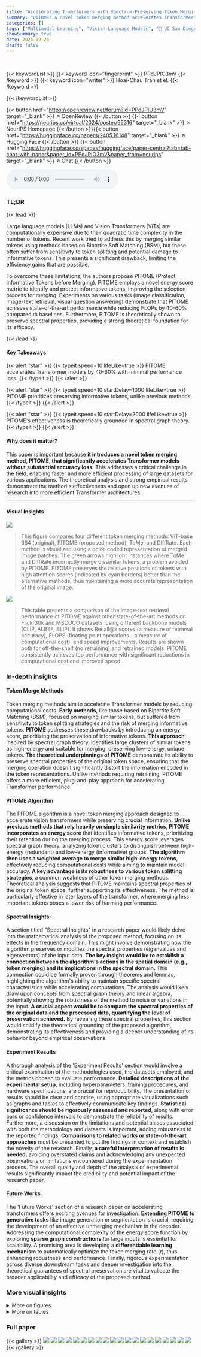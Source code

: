 ```yaml
---
title: "Accelerating Transformers with Spectrum-Preserving Token Merging"
summary: "PITOME: a novel token merging method accelerates Transformers by 40-60% while preserving accuracy, prioritizing informative tokens via an energy score."
categories: []
tags: ["Multimodal Learning", "Vision-Language Models", "🏢 UC San Diego",]
showSummary: true
date: 2024-09-26
draft: false
---
```


<br>

{{< keywordList >}}
{{< keyword icon="fingerprint" >}} PPdJPIO3mV {{< /keyword >}}
{{< keyword icon="writer" >}} Hoai-Chau Tran et el. {{< /keyword >}}
 
{{< /keywordList >}}

{{< button href="https://openreview.net/forum?id=PPdJPIO3mV" target="_blank" >}}
↗ OpenReview
{{< /button >}}
{{< button href="https://neurips.cc/virtual/2024/poster/95316" target="_blank" >}}
↗ NeurIPS Homepage
{{< /button >}}{{< button href="https://huggingface.co/papers/2405.16148" target="_blank" >}}
↗ Hugging Face
{{< /button >}}
{{< button href="https://huggingface.co/spaces/huggingface/paper-central?tab=tab-chat-with-paper&paper_id=PPdJPIO3mV&paper_from=neurips" target="_blank" >}}
↗ Chat
{{< /button >}}



<audio controls>
    <source src="https://ai-paper-reviewer.com/PPdJPIO3mV/podcast.wav" type="audio/wav">
    Your browser does not support the audio element.
</audio>


### TL;DR


{{< lead >}}

Large language models (LLMs) and Vision Transformers (ViTs) are computationally expensive due to their quadratic time complexity in the number of tokens.  Recent work tried to address this by merging similar tokens using methods based on Bipartite Soft Matching (BSM), but these often suffer from sensitivity to token splitting and potential damage to informative tokens.  This presents a significant drawback, limiting the efficiency gains that are possible.



To overcome these limitations, the authors propose PITOME (Protect Informative Tokens before Merging).  PITOME employs a novel energy score metric to identify and protect informative tokens, improving the selection process for merging. Experiments on various tasks (image classification, image-text retrieval, visual question answering) demonstrate that PITOME achieves state-of-the-art performance while reducing FLOPs by 40-60% compared to baselines.  Furthermore, PITOME is theoretically shown to preserve spectral properties, providing a strong theoretical foundation for its efficacy.

{{< /lead >}}


#### Key Takeaways

{{< alert "star" >}}
{{< typeit speed=10 lifeLike=true >}} PITOME accelerates Transformer models by 40-60% with minimal performance loss. {{< /typeit >}}
{{< /alert >}}

{{< alert "star" >}}
{{< typeit speed=10 startDelay=1000 lifeLike=true >}} PITOME prioritizes preserving informative tokens, unlike previous methods. {{< /typeit >}}
{{< /alert >}}

{{< alert "star" >}}
{{< typeit speed=10 startDelay=2000 lifeLike=true >}} PITOME's effectiveness is theoretically grounded in spectral graph theory. {{< /typeit >}}
{{< /alert >}}

#### Why does it matter?
This paper is important because **it introduces a novel token merging method, PITOME, that significantly accelerates Transformer models without substantial accuracy loss.** This addresses a critical challenge in the field, enabling faster and more efficient processing of large datasets for various applications.  The theoretical analysis and strong empirical results demonstrate the method's effectiveness and open up new avenues of research into more efficient Transformer architectures.

------
#### Visual Insights



![](https://ai-paper-reviewer.com/PPdJPIO3mV/figures_1_1.jpg)

> This figure compares four different token merging methods: ViT-base 384 (original), PITOME (proposed method), ToMe, and DiffRate.  Each method is visualized using a color-coded representation of merged image patches. The green arrows highlight instances where ToMe and DiffRate incorrectly merge dissimilar tokens, a problem avoided by PITOME.  PITOME preserves the relative positions of tokens with high attention scores (indicated by cyan borders) better than the alternative methods, thus maintaining a more accurate representation of the original image.





![](https://ai-paper-reviewer.com/PPdJPIO3mV/tables_6_1.jpg)

> This table presents a comparison of the image-text retrieval performance of PITOME against other state-of-the-art methods on Flickr30k and MSCOCO datasets, using different backbone models (CLIP, ALBEF, BLIP).  It shows Recall@k scores (a measure of retrieval accuracy), FLOPS (floating point operations - a measure of computational cost), and speed improvements. Results are shown both for off-the-shelf (no retraining) and retrained models.  PITOME consistently achieves top performance with significant reductions in computational cost and improved speed.





### In-depth insights


#### Token Merge Methods
Token merging methods aim to accelerate Transformer models by reducing computational costs.  **Early methods**, like those based on Bipartite Soft Matching (BSM),  focused on merging similar tokens, but suffered from sensitivity to token splitting strategies and the risk of merging informative tokens. **PITOME** addresses these drawbacks by introducing an energy score, prioritizing the preservation of informative tokens.  **This approach**, inspired by spectral graph theory, identifies large clusters of similar tokens as high-energy and suitable for merging, preserving low-energy, unique tokens.  **The theoretical underpinnings of PITOME** demonstrate its ability to preserve spectral properties of the original token space, ensuring that the merging operation doesn't significantly distort the information encoded in the token representations.  Unlike methods requiring retraining, PITOME offers a more efficient, plug-and-play approach for accelerating Transformer performance.

#### PITOME Algorithm
The PITOME algorithm is a novel token merging approach designed to accelerate vision transformers while preserving crucial information.  **Unlike previous methods that rely heavily on simple similarity metrics, PITOME incorporates an energy score** that identifies informative tokens, prioritizing their retention during the merging process. This energy score leverages spectral graph theory, analyzing token clusters to distinguish between high-energy (redundant) and low-energy (informative) groups.  **The algorithm then uses a weighted average to merge similar high-energy tokens**, effectively reducing computational costs while aiming to maintain model accuracy.  **A key advantage is its robustness to various token splitting strategies**, a common weakness of other token merging methods. Theoretical analysis suggests that PITOME maintains spectral properties of the original token space, further supporting its effectiveness.  The method is particularly effective in later layers of the transformer, where merging less important tokens poses a lower risk of harming performance.

#### Spectral Insights
A section titled "Spectral Insights" in a research paper would likely delve into the mathematical analysis of the proposed method, focusing on its effects in the frequency domain.  This might involve demonstrating how the algorithm preserves or modifies the spectral properties (eigenvalues and eigenvectors) of the input data. **The key insight would be to establish a connection between the algorithm's actions in the spatial domain (e.g., token merging) and its implications in the spectral domain.**  This connection could be formally proven through theorems and lemmas, highlighting the algorithm's ability to maintain specific spectral characteristics while accelerating computations.  The analysis would likely draw upon concepts from spectral graph theory and linear algebra, potentially showing the robustness of the method to noise or variations in the input.  **A crucial aspect would be to compare the spectral properties of the original data and the processed data, quantifying the level of preservation achieved.**  By revealing these spectral properties, this section would solidify the theoretical grounding of the proposed algorithm, demonstrating its effectiveness and providing a deeper understanding of its behavior beyond empirical observations.

#### Experiment Results
A thorough analysis of the 'Experiment Results' section would involve a critical examination of the methodologies used, the datasets employed, and the metrics chosen to evaluate performance.  **Detailed descriptions of the experimental setup**, including hyperparameters, training procedures, and hardware specifications, are crucial for reproducibility.  The presentation of results should be clear and concise, using appropriate visualizations such as graphs and tables to effectively communicate key findings.  **Statistical significance should be rigorously assessed and reported**, along with error bars or confidence intervals to demonstrate the reliability of results.  Furthermore, a discussion on the limitations and potential biases associated with both the methodology and datasets is important, adding robustness to the reported findings. **Comparisons to related works or state-of-the-art approaches** must be presented to put the findings in context and establish the novelty of the research. Finally,  **a careful interpretation of results is needed**, avoiding overstated claims and acknowledging any unexpected observations or limitations encountered during the experimentation process.  The overall quality and depth of the analysis of experimental results significantly impact the credibility and potential impact of the research paper.

#### Future Works
The 'Future Works' section of a research paper on accelerating transformers offers exciting avenues for investigation.  **Extending PITOME to generative tasks** like image generation or segmentation is crucial, requiring the development of an effective unmerging mechanism in the decoder. Addressing the computational complexity of the energy score function by exploring **sparse graph constructions** for large inputs is essential for scalability.  A promising area is developing a **differentiable learning mechanism** to automatically optimize the token merging rate (r), thus enhancing robustness and performance.  Finally, rigorous experimentation across diverse downstream tasks and deeper investigation into the theoretical guarantees of spectral preservation are vital to validate the broader applicability and efficacy of the proposed method.


### More visual insights

<details>
<summary>More on figures
</summary>


![](https://ai-paper-reviewer.com/PPdJPIO3mV/figures_3_1.jpg)

> This figure illustrates the PITOME algorithm's integration into a transformer block (a), the process of identifying mergeable and protective tokens using energy scores (b), and the gradual merging of tokens within each block (c).  Panel (a) shows PITOME's placement within the transformer architecture. Panel (b) details the steps involved in assigning energy scores to tokens, identifying mergeable and protected tokens, and then splitting the mergeable tokens into two sets (A and B) for merging using the Bipartite Soft Matching (BSM) algorithm. Panel (c) visually demonstrates the merging of tokens across different layers of the ViT architecture.


![](https://ai-paper-reviewer.com/PPdJPIO3mV/figures_6_1.jpg)

> This figure compares the performance of PITOME against other merging/pruning methods on image-text retrieval tasks using various backbones.  The x-axis represents the number of floating-point operations (FLOPS), and the y-axis represents the recall sum (sum of recall@1, recall@5, and recall@10 for both image and text retrieval).  The plot shows that PITOME consistently outperforms other methods across different backbones and datasets, achieving near-perfect recall scores while maintaining a smaller FLOPS count.


![](https://ai-paper-reviewer.com/PPdJPIO3mV/figures_7_1.jpg)

> This figure compares the performance of PITOME against other merging and pruning methods on image-text retrieval tasks.  It shows Recall@k scores (k=1,5,10 for both images and texts) for different models (CLIP, ALBEF, BLIP) and datasets (Flickr30k and MS-COCO) with varying FLOPS. The recall sum is used as an overall performance measure, with higher values representing better performance.  The plots demonstrate that PITOME consistently outperforms other methods, especially as the number of merged tokens increases (lower FLOPS).


![](https://ai-paper-reviewer.com/PPdJPIO3mV/figures_9_1.jpg)

> The figure shows the ablation study results for PITOME, comparing its performance against various settings.  Specifically, it compares PITOME against versions that do not protect informative tokens, utilize random token splitting instead of energy-based ordering, use attention scores instead of the proposed energy score, and use a fixed number of removed tokens per layer instead of a ratio. The x-axis represents the number of GFLOPs used, while the y-axis represents the recall sum. The plot demonstrates the contribution of each component to PITOME's performance. 


![](https://ai-paper-reviewer.com/PPdJPIO3mV/figures_9_2.jpg)

> This figure compares the performance of PITOME against other token merging and pruning methods on three different backbones for image-text retrieval task.  The x-axis represents the number of floating point operations (gflops), and the y-axis represents the recall sum which is a metric showing the effectiveness of the models in image-text retrieval. The curves indicate that PITOME consistently outperforms the others, achieving almost perfect recall scores across different models and datasets.


![](https://ai-paper-reviewer.com/PPdJPIO3mV/figures_17_1.jpg)

> This figure illustrates the process of token merging as a graph coarsening operation.  The input graph G shows individual tokens (nodes) and their relationships (edges). The tokens highlighted in blue are considered as 'candidate nodes' for merging,  while gray nodes are less important or unique.  After the merging process, as shown in the coarsened graph Gc, several candidate nodes are merged into a new node (orange), which effectively summarizes the information from the merged nodes, resulting in a smaller, more concise graph representation of the original token space.


![](https://ai-paper-reviewer.com/PPdJPIO3mV/figures_19_1.jpg)

> This figure compares the performance of different token merging schedules on image-text retrieval tasks using various backbones (CLIP-B, CLIP-L, BLIP, BLIP2).  It shows the Recall sum (a metric combining recall@1, recall@5, and recall@10 for both image and text retrieval) against the number of floating point operations (FLOPS). The comparison highlights the impact of using a fixed number of tokens to merge versus using a ratio to determine the number of tokens to merge across layers.  It suggests that using a ratio-based approach is superior for off-the-shelf performance in most cases.


![](https://ai-paper-reviewer.com/PPdJPIO3mV/figures_20_1.jpg)

> This figure compares different token merging methods, highlighting the advantages of PITOME.  It shows how PITOME avoids incorrect merges and preserves tokens with high attention scores, unlike other methods. The visualization uses color-coded patches to represent merged tokens.


![](https://ai-paper-reviewer.com/PPdJPIO3mV/figures_21_1.jpg)

> This figure compares different token merging methods: PITOME, ToMe, and DiffRate.  Each method's output is visualized on a sample image, with patches of the same color representing merged tokens.  Green arrows indicate incorrect merges avoided by PITOME.  The figure highlights that PITOME, unlike other methods, preserves the spatial relationship and attention scores of the tokens, achieving similar results to a standard ViT-base 384 model. This suggests PITOME is superior because it avoids merging important tokens.


![](https://ai-paper-reviewer.com/PPdJPIO3mV/figures_29_1.jpg)

> This figure compares different token merging methods, highlighting the advantages of PITOME.  It shows how different algorithms merge similar image patches (represented by color), with green arrows indicating incorrect merges that PITOME avoids.  The figure also demonstrates that PITOME maintains the relative positions of important tokens, shown by cyan borders, offering better proportionality compared to other methods.


![](https://ai-paper-reviewer.com/PPdJPIO3mV/figures_29_2.jpg)

> This figure compares three different token merging methods: PITOME, ToMe, and DiffRate.  Each method is shown applied to the same image, represented as a grid of patches.  Patches of the same color indicate that those patches have been merged together by the algorithm. Green arrows point out instances where ToMe and DiffRate incorrectly merged patches, while PITOME avoids these mistakes.  The cyan borders highlight patches with high attention scores.  PITOME is shown to preserve the relative positions of these high-attention score patches more accurately than the other methods, mimicking the ViT-base 384 model.


![](https://ai-paper-reviewer.com/PPdJPIO3mV/figures_29_3.jpg)

> This figure compares different token merging methods: PITOME, ToMe, and DiffRate.  Each method is applied to the same image, and the resulting merged token patches are color-coded.  Green arrows highlight instances where ToMe and DiffRate incorrectly merge patches that are visually distinct, a problem avoided by PITOME. PITOME successfully preserves important tokens with high attention scores (shown with cyan borders), maintaining image structure more closely than the other methods.


![](https://ai-paper-reviewer.com/PPdJPIO3mV/figures_29_4.jpg)

> This figure compares different token merging methods: PITOME, ToMe, and DiffRate.  It highlights how PITOME avoids incorrect merges (shown by green arrows) and preserves the positional information of important tokens (those with high attention scores, indicated by cyan borders) better than the other methods. The result from PITOME is more similar to the original ViT-base 384 model.


![](https://ai-paper-reviewer.com/PPdJPIO3mV/figures_29_5.jpg)

> This figure compares different token merging methods: PITOME, ToMe, and DiffRate.  It highlights the effectiveness of PITOME in preserving the positional information of important tokens (high attention scores) while avoiding incorrect merges, unlike the other methods. The color-coding shows which image patches are merged together by each algorithm. 


![](https://ai-paper-reviewer.com/PPdJPIO3mV/figures_30_1.jpg)

> This figure compares different token merging methods, highlighting the advantages of PITOME (ours) over existing methods like ToMe and DiffRate.  PITOME avoids incorrect merging and preserves tokens with high attention scores, demonstrating its ability to maintain more of the original information.


![](https://ai-paper-reviewer.com/PPdJPIO3mV/figures_31_1.jpg)

> This figure compares token merging methods: PITOME, ToMe, and DiffRate.  Different colors represent groups of merged tokens. Green arrows show incorrect merges made by ToMe and DiffRate, which PITOME avoids.  Cyan borders highlight tokens with high attention scores; PITOME preserves their positions better than the other methods, maintaining a spatial structure similar to the original ViT-base 384.


![](https://ai-paper-reviewer.com/PPdJPIO3mV/figures_32_1.jpg)

> This figure compares different token merging methods, highlighting PITOME's advantage in accuracy.  Different color patches represent merged tokens. Green arrows point out incorrect merges in other methods which are avoided by PITOME, while the preservation of tokens with high attention scores (cyan borders) shows PITOME's proportionality to ViT-base 384.


</details>




<details>
<summary>More on tables
</summary>


![](https://ai-paper-reviewer.com/PPdJPIO3mV/tables_7_1.jpg)
> This table compares the off-the-shelf performance of the PITOME algorithm against several baseline methods on six different visual question answering (VQA) datasets.  The results show the accuracy scores obtained using two different LLAVA models (LLaVA-1.5-7B and LLaVA-1.5-13B) before and after applying various token merging techniques. The performance is measured across various metrics relevant for VQA datasets.

![](https://ai-paper-reviewer.com/PPdJPIO3mV/tables_7_2.jpg)
> This table presents the inference time of two different sizes of LLaVA models (LLaVA-1.5-7B and LLaVA-1.5-13B) when performing visual question answering tasks.  The inference times are measured using both V100 and A100 GPUs for various VQA datasets including VQA-v2, GQA, VizWiz, ScienceQA, TextVQA, and MME. The table shows the model's inference speed across different datasets and hardware configurations. The results highlight the effect of model size and GPU type on the inference time.

![](https://ai-paper-reviewer.com/PPdJPIO3mV/tables_8_1.jpg)
> This table presents a comparison of the performance of PITOME against other state-of-the-art methods for image classification on the ImageNet-1k dataset.  The comparison includes both off-the-shelf performance (without retraining) and performance after retraining.  Different ViT backbones (ViT-T, ViT-S, ViT-B, ViT-L, ViT-H) are used, along with other advanced architectures and merging/pruning methods. The table shows accuracy, FLOPs (floating point operations), and training speedup for each model.

![](https://ai-paper-reviewer.com/PPdJPIO3mV/tables_8_2.jpg)
> This table presents a comparison of PITOME's performance against other state-of-the-art methods for image classification on the ImageNet-1k dataset using various ViT backbones.  It shows both the off-the-shelf accuracy and accuracy after retraining, along with the FLOPs (floating-point operations) and speed-up achieved by each method. The table is organized by ViT backbone type and then by the different methods including ToMe, ToFu, DiffRate, and PITOME.  The results highlight PITOME's superior performance in terms of accuracy and FLOPs reduction with minimal performance degradation compared to other methods. It also demonstrates that PITOME training is faster than its counter parts.

![](https://ai-paper-reviewer.com/PPdJPIO3mV/tables_9_1.jpg)
> This table presents the ablation study results for the PITOME algorithm. It shows the impact of removing the token protecting step (Step 2) and using random split in the merging step (Step 3) on the performance of image-text retrieval and text classification tasks. The results are evaluated using Recall Sum for image-text retrieval and accuracy for text classification, with different ratios of remaining tokens (r). The table demonstrates that both steps are crucial for PITOME's performance and that using a random split instead of an ordered approach significantly reduces performance.

![](https://ai-paper-reviewer.com/PPdJPIO3mV/tables_9_2.jpg)
> This table presents the ablation study results on the impact of the constant \( \alpha \) on the performance of the proposed PITOME algorithm for image-text retrieval.  Different values of \( \alpha \) (1.0, 0.5, and 0.0) are tested with varying ratios \( r \) of remaining tokens. The recall sum, which is the sum of recall@1, recall@5, recall@10 for both image and text retrieval, is used as the evaluation metric. Higher recall sum indicates better performance. The results show the impact of the smoothing constant \( \alpha \) on the algorithm performance for various token compression ratios.

![](https://ai-paper-reviewer.com/PPdJPIO3mV/tables_18_1.jpg)
> This table presents the results of image-text retrieval experiments using three different backbone models (CLIP, ALBEF, and BLIP) on two datasets (Flickr30k and MSCOCO).  It compares the performance of PITOME (both with and without retraining) against other state-of-the-art merging or pruning methods. The metrics used are Recall@k (R@1, R@5, R@10, and Ri@1, Ri@5, Ri@10), FLOPS, and speedup. The results show PITOME outperforms other methods while significantly reducing FLOPS and improving speed.

![](https://ai-paper-reviewer.com/PPdJPIO3mV/tables_18_2.jpg)
> This table presents the performance comparison of PITOME with and without retraining on image-text retrieval tasks using various models (CLIP, BLIP, ALBEF) and datasets (Flickr30k, MSCOCO). The results show that PITOME significantly outperforms the baselines in terms of recall metrics (R@1, R@5, R@10), while achieving substantial reductions in FLOPS and inference times, demonstrating its efficiency in accelerating the retrieval process.

![](https://ai-paper-reviewer.com/PPdJPIO3mV/tables_20_1.jpg)
> This table presents a comparison of the performance of PITOME against several baseline algorithms in text classification tasks using two different models (BERT and DistilBERT) and two datasets (SST-2 and IMDB).  It shows the accuracy, FLOPS (floating-point operations), and speedup achieved by each method with different compression ratios (r=0.8, r=0.75, r=0.7). The results demonstrate PITOME's improved performance and efficiency compared to other approaches.

![](https://ai-paper-reviewer.com/PPdJPIO3mV/tables_30_1.jpg)
> This table compares the performance of PITOME against other state-of-the-art methods for image-text retrieval tasks using various models (CLIP, ALBEF, BLIP) on two datasets (Flickr30k and MSCOCO).  The results highlight PITOME's superior performance (achieving state-of-the-art results) while significantly reducing computational cost (FLOPS) and inference time.  It shows results for both off-the-shelf (no retraining) and retrained models, demonstrating improvements in both scenarios.

![](https://ai-paper-reviewer.com/PPdJPIO3mV/tables_31_1.jpg)
> This table compares the performance of PITOME against other state-of-the-art methods on image-text retrieval tasks using different backbone models (CLIP, ALBEF, BLIP). It shows the recall@k (a measure of retrieval accuracy), FLOPS (floating-point operations, reflecting computational cost), and speedup achieved by each method.  The results highlight PITOME's superior performance and efficiency gains in both off-the-shelf and retrained scenarios.

![](https://ai-paper-reviewer.com/PPdJPIO3mV/tables_32_1.jpg)
> This table presents the results of image-text retrieval experiments using three different backbone models (CLIP, ALBEF, and BLIP) on two datasets (Flickr30k and MSCOCO).  It compares the performance of PITOME (both with and without retraining) against other state-of-the-art methods. The metrics used are recall@k, FLOPS (floating-point operations), and speedup.  The results demonstrate PITOME's superior performance and efficiency gains compared to the base models and other existing methods.

</details>




### Full paper

{{< gallery >}}
<img src="https://ai-paper-reviewer.com/PPdJPIO3mV/1.png" class="grid-w50 md:grid-w33 xl:grid-w25" />
<img src="https://ai-paper-reviewer.com/PPdJPIO3mV/2.png" class="grid-w50 md:grid-w33 xl:grid-w25" />
<img src="https://ai-paper-reviewer.com/PPdJPIO3mV/3.png" class="grid-w50 md:grid-w33 xl:grid-w25" />
<img src="https://ai-paper-reviewer.com/PPdJPIO3mV/4.png" class="grid-w50 md:grid-w33 xl:grid-w25" />
<img src="https://ai-paper-reviewer.com/PPdJPIO3mV/5.png" class="grid-w50 md:grid-w33 xl:grid-w25" />
<img src="https://ai-paper-reviewer.com/PPdJPIO3mV/6.png" class="grid-w50 md:grid-w33 xl:grid-w25" />
<img src="https://ai-paper-reviewer.com/PPdJPIO3mV/7.png" class="grid-w50 md:grid-w33 xl:grid-w25" />
<img src="https://ai-paper-reviewer.com/PPdJPIO3mV/8.png" class="grid-w50 md:grid-w33 xl:grid-w25" />
<img src="https://ai-paper-reviewer.com/PPdJPIO3mV/9.png" class="grid-w50 md:grid-w33 xl:grid-w25" />
<img src="https://ai-paper-reviewer.com/PPdJPIO3mV/10.png" class="grid-w50 md:grid-w33 xl:grid-w25" />
<img src="https://ai-paper-reviewer.com/PPdJPIO3mV/11.png" class="grid-w50 md:grid-w33 xl:grid-w25" />
<img src="https://ai-paper-reviewer.com/PPdJPIO3mV/12.png" class="grid-w50 md:grid-w33 xl:grid-w25" />
<img src="https://ai-paper-reviewer.com/PPdJPIO3mV/13.png" class="grid-w50 md:grid-w33 xl:grid-w25" />
<img src="https://ai-paper-reviewer.com/PPdJPIO3mV/14.png" class="grid-w50 md:grid-w33 xl:grid-w25" />
<img src="https://ai-paper-reviewer.com/PPdJPIO3mV/15.png" class="grid-w50 md:grid-w33 xl:grid-w25" />
<img src="https://ai-paper-reviewer.com/PPdJPIO3mV/16.png" class="grid-w50 md:grid-w33 xl:grid-w25" />
<img src="https://ai-paper-reviewer.com/PPdJPIO3mV/17.png" class="grid-w50 md:grid-w33 xl:grid-w25" />
<img src="https://ai-paper-reviewer.com/PPdJPIO3mV/18.png" class="grid-w50 md:grid-w33 xl:grid-w25" />
<img src="https://ai-paper-reviewer.com/PPdJPIO3mV/19.png" class="grid-w50 md:grid-w33 xl:grid-w25" />
<img src="https://ai-paper-reviewer.com/PPdJPIO3mV/20.png" class="grid-w50 md:grid-w33 xl:grid-w25" />
{{< /gallery >}}